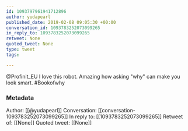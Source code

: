 ```yaml
---
id: 1093797961941712896
author: yudapearl
published_date: 2019-02-08 09:05:30 +00:00
conversation_id: 1093783252073099265
in_reply_to: 1093783252073099265
retweet: None
quoted_tweet: None
type: tweet
tags:

---
```


@Profinit_EU I love this robot. Amazing how asking "why" can make you look smart.
#Bookofwhy

### Metadata

Author: [[@yudapearl]]
Conversation: [[conversation-1093783252073099265]]
In reply to: [[1093783252073099265]]
Retweet of: [[None]]
Quoted tweet: [[None]]
